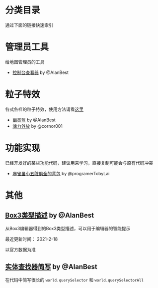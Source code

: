 # 分类目录
通过下面的链接快速索引

# 管理员工具
给地图管理员的工具
- [控制台查看器](./管理员工具/控制台查看器.js) by @AlanBest

# 粒子特效
各式各样的粒子特效，使用方法请看[这里](./粒子特效/粒子特效使用方法.md)
- [幽灵蓝](./粒子特效/幽灵蓝.js) by @AlanBest
- [魂力外放](./粒子特效/魂力外放.js) by @cornor001

# 功能实现
已经开发好的某些功能代码，建议用来学习，直接复制可能会与原有代码冲突
- [麻雀虽小五脏俱全的背包](./功能实现/麻雀虽小五脏俱全的背包.js) by @programerTobyLai

# 其他
## [Box3类型描述](./其他/box3类型描述.d.ts) by @AlanBest
从Box3编辑器得到的Box3类型描述，可以用于编辑器的智能提示

最近更新时间： 2021-2-18

以官方数据为准

## [实体查找器简写](./其他/实体查找器简写.js) by @AlanBest
在代码中简写很长的 `world.querySelector` 和 `world.querySelectorAll`

